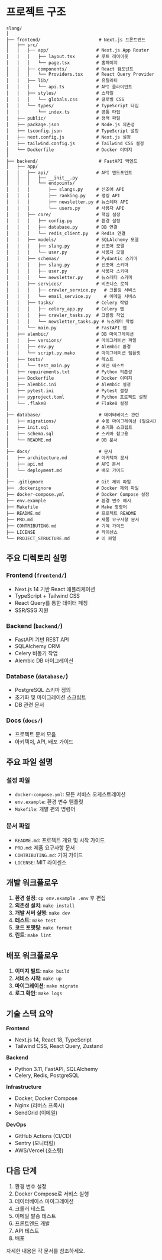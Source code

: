 # 프로젝트 구조

```
slang/
│
├── frontend/                      # Next.js 프론트엔드
│   ├── src/
│   │   ├── app/                  # Next.js App Router
│   │   │   ├── layout.tsx        # 루트 레이아웃
│   │   │   └── page.tsx          # 홈페이지
│   │   ├── components/           # React 컴포넌트
│   │   │   └── Providers.tsx     # React Query Provider
│   │   ├── lib/                  # 유틸리티
│   │   │   └── api.ts            # API 클라이언트
│   │   ├── styles/               # 스타일
│   │   │   └── globals.css       # 글로벌 CSS
│   │   └── types/                # TypeScript 타입
│   │       └── index.ts          # 공통 타입
│   ├── public/                   # 정적 파일
│   ├── package.json              # Node.js 의존성
│   ├── tsconfig.json             # TypeScript 설정
│   ├── next.config.js            # Next.js 설정
│   ├── tailwind.config.js        # Tailwind CSS 설정
│   └── Dockerfile                # Docker 이미지
│
├── backend/                       # FastAPI 백엔드
│   ├── app/
│   │   ├── api/                  # API 엔드포인트
│   │   │   ├── __init__.py
│   │   │   └── endpoints/
│   │   │       ├── slangs.py     # 신조어 API
│   │   │       ├── ranking.py    # 랭킹 API
│   │   │       ├── newsletter.py # 뉴스레터 API
│   │   │       └── users.py      # 사용자 API
│   │   ├── core/                 # 핵심 설정
│   │   │   ├── config.py         # 환경 설정
│   │   │   ├── database.py       # DB 연결
│   │   │   └── redis_client.py   # Redis 연결
│   │   ├── models/               # SQLAlchemy 모델
│   │   │   ├── slang.py          # 신조어 모델
│   │   │   └── user.py           # 사용자 모델
│   │   ├── schemas/              # Pydantic 스키마
│   │   │   ├── slang.py          # 신조어 스키마
│   │   │   ├── user.py           # 사용자 스키마
│   │   │   └── newsletter.py     # 뉴스레터 스키마
│   │   ├── services/             # 비즈니스 로직
│   │   │   ├── crawler_service.py   # 크롤링 서비스
│   │   │   └── email_service.py     # 이메일 서비스
│   │   ├── tasks/                # Celery 작업
│   │   │   ├── celery_app.py     # Celery 앱
│   │   │   ├── crawler_tasks.py  # 크롤링 작업
│   │   │   └── newsletter_tasks.py # 뉴스레터 작업
│   │   └── main.py               # FastAPI 앱
│   ├── alembic/                  # DB 마이그레이션
│   │   ├── versions/             # 마이그레이션 파일
│   │   ├── env.py                # Alembic 환경
│   │   └── script.py.mako        # 마이그레이션 템플릿
│   ├── tests/                    # 테스트
│   │   └── test_main.py          # 메인 테스트
│   ├── requirements.txt          # Python 의존성
│   ├── Dockerfile                # Docker 이미지
│   ├── alembic.ini               # Alembic 설정
│   ├── pytest.ini                # Pytest 설정
│   ├── pyproject.toml            # Python 프로젝트 설정
│   └── .flake8                   # Flake8 설정
│
├── database/                      # 데이터베이스 관련
│   ├── migrations/               # 수동 마이그레이션 (필요시)
│   ├── init.sql                  # 초기화 스크립트
│   ├── schema.sql                # 스키마 참고용
│   └── README.md                 # DB 문서
│
├── docs/                          # 문서
│   ├── architecture.md           # 아키텍처 문서
│   ├── api.md                    # API 문서
│   └── deployment.md             # 배포 가이드
│
├── .gitignore                    # Git 제외 파일
├── .dockerignore                 # Docker 제외 파일
├── docker-compose.yml            # Docker Compose 설정
├── env.example                   # 환경 변수 예시
├── Makefile                      # Make 명령어
├── README.md                     # 프로젝트 README
├── PRD.md                        # 제품 요구사항 문서
├── CONTRIBUTING.md               # 기여 가이드
├── LICENSE                       # 라이센스
└── PROJECT_STRUCTURE.md          # 이 파일
```

## 주요 디렉토리 설명

### Frontend (`frontend/`)
- Next.js 14 기반 React 애플리케이션
- TypeScript + Tailwind CSS
- React Query를 통한 데이터 페칭
- SSR/SSG 지원

### Backend (`backend/`)
- FastAPI 기반 REST API
- SQLAlchemy ORM
- Celery 비동기 작업
- Alembic DB 마이그레이션

### Database (`database/`)
- PostgreSQL 스키마 정의
- 초기화 및 마이그레이션 스크립트
- DB 관련 문서

### Docs (`docs/`)
- 프로젝트 문서 모음
- 아키텍처, API, 배포 가이드

## 주요 파일 설명

### 설정 파일
- `docker-compose.yml`: 모든 서비스 오케스트레이션
- `env.example`: 환경 변수 템플릿
- `Makefile`: 개발 편의 명령어

### 문서 파일
- `README.md`: 프로젝트 개요 및 시작 가이드
- `PRD.md`: 제품 요구사항 문서
- `CONTRIBUTING.md`: 기여 가이드
- `LICENSE`: MIT 라이센스

## 개발 워크플로우

1. **환경 설정**: `cp env.example .env` 후 편집
2. **의존성 설치**: `make install`
3. **개발 서버 실행**: `make dev`
4. **테스트**: `make test`
5. **코드 포맷팅**: `make format`
6. **린트**: `make lint`

## 배포 워크플로우

1. **이미지 빌드**: `make build`
2. **서비스 시작**: `make up`
3. **마이그레이션**: `make migrate`
4. **로그 확인**: `make logs`

## 기술 스택 요약

**Frontend**
- Next.js 14, React 18, TypeScript
- Tailwind CSS, React Query, Zustand

**Backend**
- Python 3.11, FastAPI, SQLAlchemy
- Celery, Redis, PostgreSQL

**Infrastructure**
- Docker, Docker Compose
- Nginx (리버스 프록시)
- SendGrid (이메일)

**DevOps**
- GitHub Actions (CI/CD)
- Sentry (모니터링)
- AWS/Vercel (호스팅)

## 다음 단계

1. 환경 변수 설정
2. Docker Compose로 서비스 실행
3. 데이터베이스 마이그레이션
4. 크롤러 테스트
5. 이메일 발송 테스트
6. 프론트엔드 개발
7. API 테스트
8. 배포

자세한 내용은 각 문서를 참조하세요.


